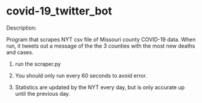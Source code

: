 # covid-19_twitter_bot

Description:

  Program that scrapes NYT csv file of Missouri county COVID-19 data. 
  When run, it tweets out a message of the the 3 counties with the most new deaths and cases.

1. run the scraper.py

2. You should only run every 60 seconds to avoid error.
  
3. Statistics are updated by the NYT every day, but is only accurate up until the previous day.
